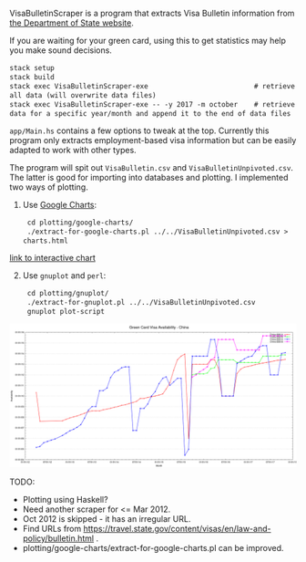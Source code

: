 VisaBulletinScraper is a program that extracts Visa Bulletin information from
[the Department of State website](https://travel.state.gov/content/visas/en/law-and-policy/bulletin.html).

If you are waiting for your green card, using this to get statistics may help
you make sound decisions.

    stack setup
    stack build
    stack exec VisaBulletinScraper-exe                          # retrieve all data (will overwrite data files)
    stack exec VisaBulletinScraper-exe -- -y 2017 -m october    # retrieve data for a specific year/month and append it to the end of data files

`app/Main.hs` contains a few options to tweak at the top.  Currently this
program only extracts employment-based visa information but can be easily
adapted to work with other types.

The program will spit out `VisaBulletin.csv` and `VisaBulletinUnpivoted.csv`.
The latter is good for importing into databases and plotting.  I implemented
two ways of plotting.

1. Use [Google Charts](https://developers.google.com/chart/):

        cd plotting/google-charts/
        ./extract-for-google-charts.pl ../../VisaBulletinUnpivoted.csv > charts.html

  [link to interactive chart](https://rawgit.com/harryxp/VisaBulletinScraper/master/plotting/google-charts/charts.html)

2. Use `gnuplot` and `perl`:

        cd plotting/gnuplot/
        ./extract-for-gnuplot.pl ../../VisaBulletinUnpivoted.csv
        gnuplot plot-script

  ![Green Card Visa Availability - China](plotting/gnuplot/VisaAvailabilityChina.png)

TODO:
- Plotting using Haskell?
- Need another scraper for <= Mar 2012.
- Oct 2012 is skipped - it has an irregular URL.
- Find URLs from https://travel.state.gov/content/visas/en/law-and-policy/bulletin.html .
- plotting/google-charts/extract-for-google-charts.pl can be improved.
